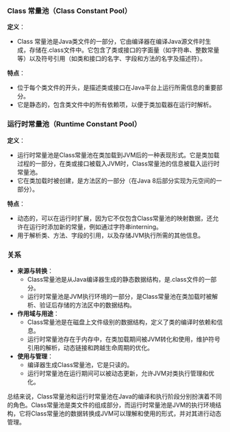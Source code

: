 ### Class 常量池（Class Constant Pool）
**定义**：

+ Class 常量池是Java类文件的一部分，它由编译器在编译Java源文件时生成，存储在.class文件中。它包含了类或接口的字面量（如字符串、整数常量等）以及符号引用（如类和接口的名字、字段和方法的名字及描述符）。

**特点**：

+ 位于每个类文件的开头，是描述类或接口在Java平台上运行所需信息的重要部分。
+ 它是静态的，包含类文件中的所有依赖项，以便于类加载器在运行时解析。

### 运行时常量池（Runtime Constant Pool）
**定义**：

+ 运行时常量池是Class常量池在类加载到JVM后的一种表现形式。它是类加载过程的一部分，在类或接口被载入JVM时，Class常量池的信息被载入运行时常量池。
+ 它在类加载时被创建，是方法区的一部分（在Java 8后部分实现为元空间的一部分）。

**特点**：

+ 动态的，可以在运行时扩展，因为它不仅包含Class常量池的映射数据，还允许在运行时添加新的常量，例如通过字符串interning。
+ 用于解析类、方法、字段的引用，以及存储JVM执行所需的其他信息。

### 关系
+ **来源与转换**：
    - Class常量池是从Java编译器生成的静态数据结构，是.class文件的一部分。
    - 运行时常量池是JVM执行环境的一部分，是Class常量池在类加载时被解析、验证后存储的方法区中的数据结构。
+ **作用域与用途**：
    - Class常量池是在磁盘上文件级别的数据结构，定义了类的编译时依赖和信息。
    - 运行时常量池存在于内存中，在类加载期间被JVM转化和使用，维护符号引用的解析，动态链接和跨越生命周期的优化。
+ **使用与管理**：
    - 编译器生成Class常量池，它是只读的。
    - 运行时常量池在运行期间可以被动态更新，允许JVM对类执行管理和优化。

总结来说，Class常量池和运行时常量池在Java的编译和执行阶段分别扮演着不同的角色。Class常量池是类文件的组成部分，而运行时常量池是JVM的执行环境结构，它将Class常量池的数据转换成JVM可以理解和使用的形式，并对其进行动态管理。

